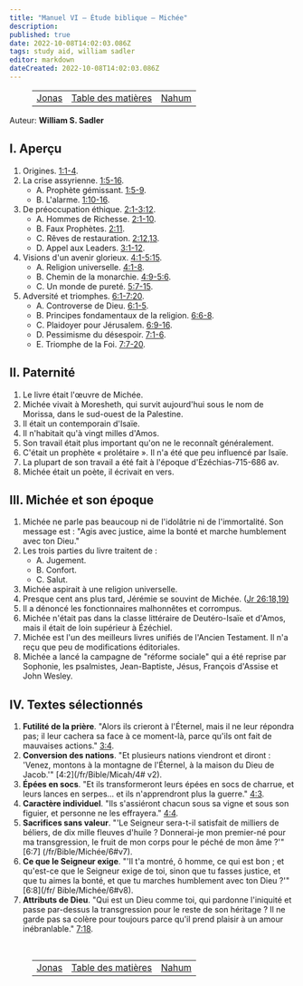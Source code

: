 ```yaml
---
title: "Manuel VI — Étude biblique — Michée"
description: 
published: true
date: 2022-10-08T14:02:03.086Z
tags: study aid, william sadler
editor: markdown
dateCreated: 2022-10-08T14:02:03.086Z
---
```


<figure class="table chapter-navigator">
	<table>
		<tbody>
		<tr>
			<td><a href="/fr/article/William_S_Sadler/Workbook_6_Bible_Study/Study_1_29_Jonah">Jonas</a></td>
			<td><a href="/fr/article/William_S_Sadler/Workbook_6_Bible_Study/Index">Table des matières</a></td>
			<td><a href="/fr/article/William_S_Sadler/Workbook_6_Bible_Study/Study_1_31_Nahum">Nahum</a></td>
		</tr>
		</tbody>
	</table>
</figure>

Auteur: **William S. Sadler**

## I. Aperçu

1. Origines. [1:1-4](/fr/Bible/Michée/1#v1).
2. La crise assyrienne. [1:5-16](/fr/Bible/Michée/1#v5).
	- A. Prophète gémissant. [1:5-9](/fr/Bible/Michée/1#v5).
	- B. L'alarme. [1:10-16](/fr/Bible/Michée/1#v10).
3. De préoccupation éthique. [2:1-3:12](/fr/Bible/Michée/2#v1).
	- A. Hommes de Richesse. [2:1-10](/fr/Bible/Michée/2#v1).
	- B. Faux Prophètes. [2:11](/fr/Bible/Michée/2#v11).
	- C. Rêves de restauration. [2:12,13](/fr/Bible/Michée/2#v12).
	- D. Appel aux Leaders. [3:1-12](/fr/Bible/Michée/3#v1).
4. Visions d'un avenir glorieux. [4:1-5:15](/fr/Bible/Michée/4#v1).
	- A. Religion universelle. [4:1-8](/fr/Bible/Michée/4#v1).
	- B. Chemin de la monarchie. [4:9-5:6](/fr/Bible/Michée/4#v9).
	- C. Un monde de pureté. [5:7-15](/fr/Bible/Michée/5#v7).
5. Adversité et triomphes. [6:1-7:20](/en/Bible/Micah/6#v1).
	- A. Controverse de Dieu. [6:1-5](/fr/Bible/Michée/6#v1).
	- B. Principes fondamentaux de la religion. [6:6-8](/fr/Bible/Michée/6#v6).
	- C. Plaidoyer pour Jérusalem. [6:9-16](/fr/Bible/Michée/6#v9).
	- D. Pessimisme du désespoir. [7:1-6](/fr/Bible/Michée/7#v1).
	- E. Triomphe de la Foi. [7:7-20](/fr/Bible/Michée/7#v7).

## II. Paternité

1. Le livre était l'œuvre de Michée.
2. Michée vivait à Moresheth, qui survit aujourd'hui sous le nom de Morissa, dans le sud-ouest de la Palestine.
3. Il était un contemporain d'Isaïe.
4. Il n'habitait qu'à vingt milles d'Amos.
5. Son travail était plus important qu'on ne le reconnaît généralement.
6. C'était un prophète « prolétaire ». Il n'a été que peu influencé par Isaïe.
7. La plupart de son travail a été fait à l'époque d'Ézéchias-715-686 av.
8. Michée était un poète, il écrivait en vers.

## III. Michée et son époque

1. Michée ne parle pas beaucoup ni de l'idolâtrie ni de l'immortalité. Son message est : "Agis avec justice, aime la bonté et marche humblement avec ton Dieu."
3. Les trois parties du livre traitent de :
	- A. Jugement.
	- B. Confort.
	- C. Salut.
4. Michée aspirait à une religion universelle.
5. Presque cent ans plus tard, Jérémie se souvint de Michée. ([Jr 26:18,19)](/fr/Bible/Jérémie/26#v18)
6. Il a dénoncé les fonctionnaires malhonnêtes et corrompus.
7. Michée n'était pas dans la classe littéraire de Deutéro-Isaïe et d'Amos, mais il était de loin supérieur à Ézéchiel.
8. Michée est l'un des meilleurs livres unifiés de l'Ancien Testament. Il n'a reçu que peu de modifications éditoriales.
9. Michée a lancé la campagne de "réforme sociale" qui a été reprise par Sophonie, les psalmistes, Jean-Baptiste, Jésus, François d'Assise et John Wesley.

## IV. Textes sélectionnés

1. **Futilité de la prière**. "Alors ils crieront à l'Éternel, mais il ne leur répondra pas; il leur cachera sa face à ce moment-là, parce qu'ils ont fait de mauvaises actions." [3:4](/fr/Bible/Michée/3#v4).
2. **Conversion des nations**. "Et plusieurs nations viendront et diront : 'Venez, montons à la montagne de l'Éternel, à la maison du Dieu de Jacob.'" [4:2](/fr/Bible/Micah/4# v2).
3. **Épées en socs**. "Et ils transformeront leurs épées en socs de charrue, et leurs lances en serpes... et ils n'apprendront plus la guerre." [4:3](/fr/Bible/Michée/4#v3).
4. **Caractère individuel**. "Ils s'assiéront chacun sous sa vigne et sous son figuier, et personne ne les effrayera." [4:4](/fr/Bible/Michée/4#v4).
5. **Sacrifices sans valeur**. "'Le Seigneur sera-t-il satisfait de milliers de béliers, de dix mille fleuves d'huile ? Donnerai-je mon premier-né pour ma transgression, le fruit de mon corps pour le péché de mon âme ?'" [6:7] (/fr/Bible/Michée/6#v7).
6. **Ce que le Seigneur exige**. "'Il t'a montré, ô homme, ce qui est bon ; et qu'est-ce que le Seigneur exige de toi, sinon que tu fasses justice, et que tu aimes la bonté, et que tu marches humblement avec ton Dieu ?'" [6:8](/fr/ Bible/Michée/6#v8).
7. **Attributs de Dieu**. "Qui est un Dieu comme toi, qui pardonne l'iniquité et passe par-dessus la transgression pour le reste de son héritage ? Il ne garde pas sa colère pour toujours parce qu'il prend plaisir à un amour inébranlable." [7:18](/fr/Bible/Michée/7#v18).


<br>

<figure class="table chapter-navigator">
	<table>
		<tbody>
		<tr>
			<td><a href="/fr/article/William_S_Sadler/Workbook_6_Bible_Study/Study_1_29_Jonah">Jonas</a></td>
			<td><a href="/fr/article/William_S_Sadler/Workbook_6_Bible_Study/Index">Table des matières</a></td>
			<td><a href="/fr/article/William_S_Sadler/Workbook_6_Bible_Study/Study_1_31_Nahum">Nahum</a></td>
		</tr>
		</tbody>
	</table>
</figure>